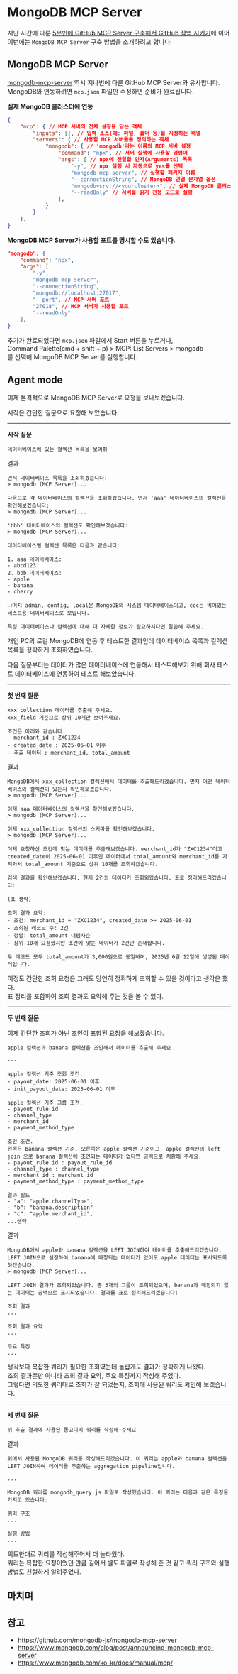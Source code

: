 # MongoDB MCP Server

지난 시간에 다룬 [5분만에 GitHub MCP Server 구축해서 GitHub 작업 시키기](https://data-make.tistory.com/799)에 이어 이번에는 `MongoDB MCP Server` 구축 방법을 소개하려고 합니다.

## MongoDB MCP Server

[mongodb-mcp-server](https://github.com/mongodb-js/mongodb-mcp-server) 역시 지나번에 다룬 GitHub MCP Server와 유사합니다.  
MongoDB와 연동하려면 `mcp.json` 파일만 수정하면 준비가 완료됩니다.

**실제 MongoDB 클러스터에 연동**

```json
{
    "mcp": { // MCP 서버의 전체 설정을 담는 객체
        "inputs": [], // 입력 소스(예: 파일, 폴더 등)를 지정하는 배열
        "servers": { // 사용할 MCP 서버들을 정의하는 객체
            "mongodb": { // 'mongodb'라는 이름의 MCP 서버 설정
                "command": "npx", // 서버 실행에 사용할 명령어
                "args": [ // npx에 전달할 인자(Arguments) 목록
                    "-y", // npx 실행 시 자동으로 yes를 선택
                    "mongodb-mcp-server", // 실행할 패키지 이름
                    "--connectionString", // MongoDB 연결 문자열 옵션
                    "mongodb+srv://<yourcluster>", // 실제 MongoDB 클러스터의 연결 정보
                    "--readOnly" // 서버를 읽기 전용 모드로 실행
                ],
            }
        }
    },
}
```

**MongoDB MCP Server가 사용할 포트를 명시할 수도 있습니다.**

```json
"mongodb": {
    "command": "npx",
    "args": [
        "-y", 
        "mongodb-mcp-server", 
        "--connectionString", 
        "mongodb://localhost:27017",
        "--port", // MCP 서버 포트             
        "27018", // MCP 서버가 사용할 포트
        "--readOnly"
    ],
}
```

추가가 완료되었다면 `mcp.json` 파일에서 Start 버튼을 누르거나,  
Command Palette(cmd + shift + p) > MCP: List Servers > mongodb  
를 선택해 MongoDB MCP Server를 실행합니다.

## Agent mode

이제 본격적으로 MongoDB MCP Server로 요청을 보내보겠습니다.

시작은 간단한 질문으로 요청해 보았습니다.

---

**시작 질문**

```text
데이터베이스에 있는 컬렉션 목록을 보여줘
```

결과

```text
먼저 데이터베이스 목록을 조회하겠습니다:
> mongodb (MCP Server)...

다음으로 각 데이터베이스의 컬렉션을 조회하겠습니다. 먼저 'aaa' 데이터베이스의 컬렉션을 확인해보겠습니다:
> mongodb (MCP Server)...

'bbb' 데이터베이스의 컬렉션도 확인해보겠습니다:
> mongodb (MCP Server)...

데이터베이스별 컬렉션 목록은 다음과 같습니다:

1. aaa 데이터베이스:
- abcd123
2. bbb 데이터베이스:
- apple 
- banana
- cherry

나머지 admin, config, local은 MongoDB의 시스템 데이터베이스이고, ccc는 비어있는 테스트용 데이터베이스로 보입니다.

특정 데이터베이스나 컬렉션에 대해 더 자세한 정보가 필요하시다면 말씀해 주세요.
```

개인 PC의 로컬 MongoDB에 연동 후 테스트한 결과인데 데이터베이스 목록과 컬렉션 목록을 정확하게 조회하였습니다.

다음 질문부터는 데이터가 많은 데이터베이스에 연동해서 테스트해보기 위해 회사 테스트 데이터베이스에 연동하여 테스트 해보았습니다.

---

**첫 번째 질문**

```text
xxx_collection 데이터를 추출해 주세요.
xxx_field 기준으로 상위 10개만 보여주세요.

조건은 아래와 같습니다.
- merchant_id : ZXC1234
- created_date : 2025-06-01 이후
- 추출 데이터 : merchant_id, total_amount
```

결과

```text
MongoDB에서 xxx_collection 컬렉션에서 데이터를 추출해드리겠습니다. 먼저 어떤 데이터베이스와 컬렉션이 있는지 확인해보겠습니다.
> mongodb (MCP Server)...

이제 aaa 데이터베이스의 컬렉션을 확인해보겠습니다.
> mongodb (MCP Server)...

이제 xxx_collection 컬렉션의 스키마를 확인해보겠습니다.
> mongodb (MCP Server)...

이제 요청하신 조건에 맞는 데이터를 추출해보겠습니다. merchant_id가 "ZXC1234"이고 created_date이 2025-06-01 이후인 데이터에서 total_amount와 merchant_id를 가져와서 total_amount 기준으로 상위 10개를 조회하겠습니다.

검색 결과를 확인해보겠습니다. 현재 2건의 데이터가 조회되었습니다. 표로 정리해드리겠습니다:

(표 생략)

조회 결과 요약:
- 조건: merchant_id = "ZXC1234", created_date >= 2025-06-01
- 조회된 레코드 수: 2건
- 정렬: total_amount 내림차순
- 상위 10개 요청했지만 조건에 맞는 데이터가 2건만 존재합니다.

두 레코드 모두 total_amount가 3,000원으로 동일하며, 2025년 6월 12일에 생성된 데이터입니다.
```

이정도 간단한 조회 요청은 그래도 당연히 정확하게 조회할 수 있을 것이라고 생각은 했다.  
표 정리를 포함하여 조회 결과도 요약해 주는 것을 볼 수 있다.

---

**두 번째 질문**

이제 간단한 조회가 아닌 조인이 포함된 요청을 해보겠습니다.

```text
apple 컬렉션과 banana 컬렉션을 조인해서 데이터를 추출해 주세요
 
---
 
apple 컬렉션 기준 조회 조건.
- payout_date: 2025-06-01 이후
- init_payout_date: 2025-06-01 이후
 
apple 컬렉션 기준 그룹 조건.
- payout_rule_id
- channel_type
- merchant_id
- payment_method_type
 
조인 조건.
왼쪽은 banana 컬렉션 기준, 오른쪽은 apple 컬렉션 기준이고, apple 컬렉션의 left join 으로 banana 컬렉션에 조인되는 데이터가 없다면 공백으로 치환해 주세요.
- payout_rule.id : payout_rule_id
- channel_type : channel_type
- merchant_id : merchant_id
- payment_method_type : payment_method_type
 
결과 필드
- "a": "apple.channelType",
- "b": "banana.description"
- "c": "apple.merchant_id",
...생략
```

결과

```text
MongoDB에서 apple와 banana 컬렉션을 LEFT JOIN하여 데이터를 추출해드리겠습니다. LEFT JOIN으로 설정하여 banana에 매칭되는 데이터가 없어도 apple 데이터는 표시되도록 하겠습니다.
> mongodb (MCP Server)...

LEFT JOIN 결과가 조회되었습니다. 총 3개의 그룹이 조회되었으며, banana과 매칭되지 않는 데이터는 공백으로 표시되었습니다. 결과를 표로 정리해드리겠습니다:

조회 결과
...

조회 결과 요약
...

주요 특징
...
```

생각보다 복잡한 쿼리가 필요한 조회였는데 놀랍게도 결과가 정확하게 나왔다.  
조회 결과뿐만 아니라 조회 결과 요약, 주요 특징까지 작성해 주었다.  
그렇다면 의도한 쿼리대로 조회가 잘 되었는지, 조회에 사용된 쿼리도 확인해 보겠습니다.

---

**세 번째 질문**

```text
위 추출 결과에 사용된 몽고디비 쿼리를 작성해 주세요
```

결과

```text
위에서 사용된 MongoDB 쿼리를 작성해드리겠습니다. 이 쿼리는 apple와 banana 컬렉션을 LEFT JOIN하여 데이터를 추출하는 aggregation pipeline입니다.

...

MongoDB 쿼리를 mongodb_query.js 파일로 작성했습니다. 이 쿼리는 다음과 같은 특징을 가지고 있습니다:

쿼리 구조
...

실행 방법
...
```

의도한대로 쿼리를 작성해주어서 더 놀라웠다.  
쿼리는 복잡한 요청이었던 만큼 길어서 별도 파일로 작성해 준 것 같고 쿼리 구조와 실행 방법도 친절하게 알려주었다.

## 마치며



## 참고

- https://github.com/mongodb-js/mongodb-mcp-server
- https://www.mongodb.com/blog/post/announcing-mongodb-mcp-server
- https://www.mongodb.com/ko-kr/docs/manual/mcp/

